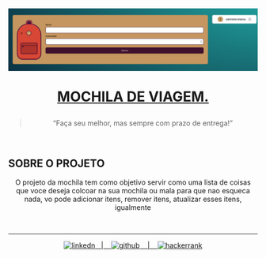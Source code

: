 <h1 align="center">
  <img src= "img/capa.png" width_="400px">

  <p> <a href="https://mochila-de-viagem-qc3jg57qf-deivid94.vercel.app/">MOCHILA DE VIAGEM.</a>
</h1>

<blockquote align="center"> “Faça seu melhor, mas sempre com prazo de entrega!”</blockquote>
<br>

  ## SOBRE O PROJETO
  <p align="center">
   O projeto da mochila tem como objetivo servir como uma lista de coisas que voce deseja colcoar na sua mochila ou mala para que nao esqueca nada,
    vo pode adicionar itens, remover itens, atualizar esses itens, igualmente

<p align="center">
 <img alt="" src="https://img.shields.io/badge/JavaScript-F7DF1E?style=for-the-badge&logo=javascript&logoColor=black">
 <img alt="" src="https://img.shields.io/badge/CSS-239120?&style=for-the-badge&logo=css3&logoColor=white">
 <img alt="" src="https://img.shields.io/badge/HTML5-E34F26?style=for-the-badge&logo=html5&logoColor=whit">
 <img alt="" src="https://img.shields.io/badge/Vercel-000000?style=for-the-badge&logo=vercel&logoColor=white">

  </p>
  <div align="center">

  </div>

<hr>
<p align="center">
    <a href="https://www.linkedin.com/in/deivid-martins1994/">
  	<img alt ="linkedn" src ="https://img.shields.io/badge/LinkedIn-0077B5?style=for-the-badge&logo=linkedin&logoColor=white">&nbsp;&nbsp;&nbsp;|&nbsp;&nbsp;&nbsp;
  <a href="https://github.com/deivid94">
  <img alt="github" src="https://img.shields.io/badge/GitHub-100000?style=for-the-badge&logo=github&logoColor=white"> &nbsp;&nbsp;&nbsp;|&nbsp;&nbsp;&nbsp;
  <a href="https://www.hackerrank.com/md031194">
  <img alt="hackerrank" src="https://img.shields.io/badge/-Hackerrank-2EC866?style=for-the-badge&logo=HackerRank&logoColor=white"> 

</p>